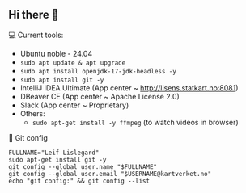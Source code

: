 ## Hi there 👋

<!--
**lislei/lislei** is a ✨ _special_ ✨ repository because its `README.md` (this file) appears on your GitHub profile.

Here are some ideas to get you started:

- 🔭 I’m currently working on ...
- 🌱 I’m currently learning ...
- 👯 I’m looking to collaborate on ...
- 🤔 I’m looking for help with ...
- 💬 Ask me about ...
- 📫 How to reach me: ...
- 😄 Pronouns: ...
- ⚡ Fun fact: ...
-->

💻 Current tools:
  - Ubuntu noble - 24.04
  - `sudo apt update & apt upgrade`
  - `sudo apt install openjdk-17-jdk-headless -y`
  - `sudo apt install git -y`
  - IntelliJ IDEA Ultimate (App center ~ http://lisens.statkart.no:8081)
  - DBeaver CE (App center ~ Apache License 2.0)
  - Slack (App center ~ Proprietary)
  - Others:
    - `sudo apt-get install -y ffmpeg` (to watch videos in browser)
      
💾 Git config
```
FULLNAME="Leif Lislegard"
sudo apt-get install git -y
git config --global user.name "$FULLNAME"
git config --global user.email "$USERNAME@kartverket.no"
echo "git config:" && git config --list
```
